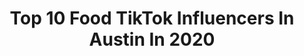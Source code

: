 ---
title: Top 10 Food TikTok Influencers In Austin In 2020
description: >-
  Find top food TikTok influencers in Austin in 2020. Most popular hashtags: #food #hoopsathome #keepingbusy #goingpro.
platform: TikTok
profiles:
  - username: "markallin"
    fullname: >-
      Markallin
    location: "United States"
    followers: 22704
    engagement: 1332
    commentsToLikes: 0.073782
    id: ck9r4pqiiw47c0j787s24c2v2
    verified: false
    hashtags: "#healthtips, #safehands, #firstborn, #coronavirus"
  - username: "andrew_thebrave93"
    fullname: >-
      Andrew Navarro
    location: "United States"
    followers: 20901
    engagement: 1038
    commentsToLikes: 0.041315
    id: ck85cq1d32xjs0j78ijvjhyr0
    verified: false
    hashtags: "#foryou, #boat, #theboys, #over18"
  - username: "foodies"
    fullname: >-
      Foodies
    location: "United States"
    followers: 2684013
    engagement: 1731
    commentsToLikes: 0.007830
    id: ck8f6fznl2mly0j7851a1tq86
    verified: false
    hashtags: "#school, #starbuckshack, #howto, #breakfast"
  - username: "waleedeats"
    fullname: >-
      Waleed Maoed
    location: "United States"
    followers: 16453
    engagement: 959
    commentsToLikes: 0.036420
    id: cka0i7kfrcgi30i78kf9tbtt9
    verified: false
    hashtags: "#donuts, #buffet, #burrito, #tiktokarab"
  - username: "tastetherambo"
    fullname: >-
      Austin Rambo
    location: "United States"
    followers: 2769
    engagement: 1617
    commentsToLikes: 0.065659
    id: cka9m3pzr3p4h0i78hu0w1av8
    verified: false
    hashtags: "#bestson, #pleasant, #takeover, #shirt"
  - username: "areallygoodjoke"
    fullname: >-
      Ish
    location: "United States"
    followers: 18754
    engagement: 972
    commentsToLikes: 0.139949
    id: ck9fllyunol9x0j78begceis6
    verified: false
    hashtags: "#hungry, #ballislife, #mirrorchallenge, #transitions"
  - username: "austineguia"
    fullname: >-
      Austin Eguia
    location: "United States"
    followers: 44976
    engagement: 602
    commentsToLikes: 0.032173
    id: ck9shj2pytnj50j781mrzc20m
    verified: false
    hashtags: "#baking, #html, #lunges, #challenge"
  - username: "juliejulez.jpg"
    fullname: >-
      Julie Julez | HTX
    location: "United States"
    followers: 17846
    engagement: 1061
    commentsToLikes: 0.018452
    id: ck81s3ojzprci0j78bmvr6wif
    verified: false
    hashtags: "#tajin, #texasfood, #mintmojito, #randomthings"
  - username: "theshayspence"
    fullname: >-
      Shay Spence
    location: "United States"
    followers: 10948
    engagement: 736
    commentsToLikes: 0.019438
    id: cka66lo82hg7b0i78r7vk4q9t
    verified: false
    hashtags: "#easyrecipe, #playcool, #pecanpie, #tiktokchef"
  - username: "unclemeekscuisine"
    fullname: >-
      unclemeekscuisine
    location: "United States"
    followers: 17737
    engagement: 1125
    commentsToLikes: 0.021400
    id: ckai4l126odk90i78uzvul4mj
    verified: false
    hashtags: "#fypag, #fypforyoupage, #beefstock, #keepingbusy"
---